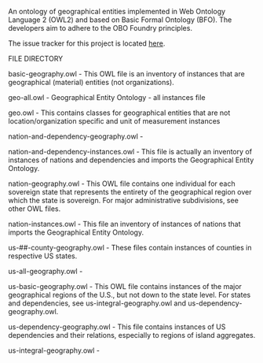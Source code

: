 An ontology of geographical entities implemented in Web Ontology Language 2 (OWL2) and based on Basic Formal Ontology (BFO). The developers aim to adhere to the OBO Foundry principles.

The issue tracker for this project is located [here](https://ontology.atlassian.net/browse/GEO).


FILE DIRECTORY

basic-geography.owl - This OWL file is an inventory of instances that are geographical (material) entities (not organizations). 

geo-all.owl - Geographical Entity Ontology - all instances file 

geo.owl - This contains classes for geographical entities that are not location/organization specific and unit of measurement instances 

nation-and-dependency-geography.owl - 

nation-and-dependency-instances.owl - This file is actually an inventory of instances of nations and dependencies and imports the Geographical Entity Ontology. 

nation-geography.owl - This OWL file contains one individual for each sovereign state that represents the entirety of the geographical region over which the state is sovereign. For major administrative subdivisions, see other OWL files. 

nation-instances.owl - This file an inventory of instances of nations that imports the Geographical Entity Ontology. 

us-##-county-geography.owl - These files contain instances of counties in respective US states. 

us-all-geography.owl - 

us-basic-geography.owl - This OWL file contains instances of the major geographical regions of the U.S., but not down to the state level. For states and dependencies, see us-integral-geography.owl and us-dependency-geography.owl. 

us-dependency-geography.owl - This file contains instances of US dependencies and their relations, especially to regions of island aggregates. 

us-integral-geography.owl -